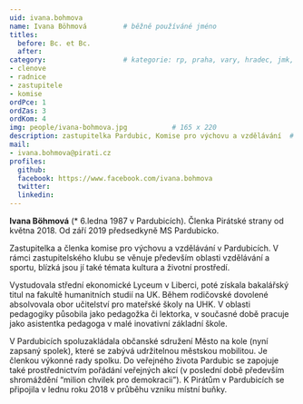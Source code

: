 ```yaml
---
uid: ivana.bohmova
name: Ivana Böhmová   		# běžně používáné jméno
titles:
  before: Bc. et Bc.
  after:
category:             		# kategorie: rp, praha, vary, hradec, jmk, senat
- clenove
- radnice
- zastupitele
- komise
ordPce: 1
ordZas: 3
ordKom: 4
img: people/ivana-bohmova.jpg           # 165 x 220
description: zastupitelka Pardubic, Komise pro výchovu a vzdělávání  # kratký popis, max 160 znaků
mail:
- ivana.bohmova@pirati.cz
profiles:
  github:
  facebook: https://www.facebook.com/ivana.bohmova
  twitter:
  linkedin:
---
```


**Ivana Böhmová** (* 6.ledna 1987 v Pardubicích). Členka Pirátské strany od května 2018. Od září 2019 předsedkyně MS Pardubicko.

Zastupitelka a členka komise pro výchovu a vzdělávání v Pardubicích. V rámci zastupitelského klubu se věnuje především oblasti vzdělávání a sportu, blízká jsou jí také témata kultura a životní prostředí.

Vystudovala střední ekonomické Lyceum v Liberci, poté získala bakalářský titul na fakultě humanitních studií na UK. Během rodičovské dovolené absolvovala obor učitelství pro mateřské školy na UHK. V oblasti pedagogiky působila jako pedagožka či lektorka, v současné době pracuje jako asistentka pedagoga v malé inovativní základní škole.

V Pardubicích spoluzakládala občanské sdružení Město na kole (nyní zapsaný spolek), které se zabývá udržitelnou městskou mobilitou. Je členkou výkonné rady spolku. Do veřejného života Pardubic se zapojuje také prostřednictvím pořádání veřejných akcí (v poslední době především shromáždění “milion chvilek pro demokracii”). K Pirátům v Pardubicích se připojila v lednu roku 2018 v průběhu vzniku místní buňky.

